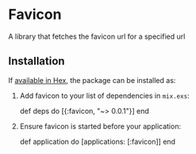 # Favicon

A library that fetches the favicon url for a specified url

## Installation

If [available in Hex](https://hex.pm/docs/publish), the package can be installed as:

  1. Add favicon to your list of dependencies in `mix.exs`:

        def deps do
          [{:favicon, "~> 0.0.1"}]
        end

  2. Ensure favicon is started before your application:

        def application do
          [applications: [:favicon]]
        end
